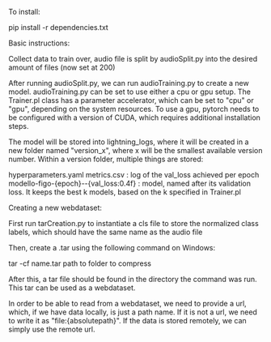 To install:

pip install -r dependencies.txt

Basic instructions:

Collect data to train over, audio file is split by audioSplit.py into the desired amount of files (now set at 200)

After running audioSplit.py, we can run audioTraining.py to create a new model.
audioTraining.py can be set to use either a cpu or gpu setup. The Trainer.pl class has a parameter accelerator, which can be set to "cpu" or "gpu", depending on the system resources. To use a gpu, pytorch needs to be configured with a version of CUDA, which requires additional installation steps.

The model will be stored into lightning_logs, where it will be created in a new folder named "version_x", where x will be the smallest available version number. Within a version folder, multiple things are stored:

hyperparameters.yaml
metrics.csv : log of the val_loss achieved per epoch
modello-figo-{epoch}--{val_loss:0.4f} : model, named after its validation loss. It keeps the best k models, based on the k specified in Trainer.pl


Creating a new webdataset:

First run tarCreation.py to instantiate a cls file to store the normalized class labels, which should have the same name as the audio file

Then, create a .tar using the following command on Windows:

tar -cf name.tar path to folder to compress

After this, a tar file should be found in the directory the command was run. This tar can be used as a webdataset. 

In order to be able to read from a webdataset, we need to provide a url, which, if we have data locally, is just a path name. If it is not a url, we need to write it as "file:{absolutepath}". If the data is stored remotely, we can simply use the remote url.
